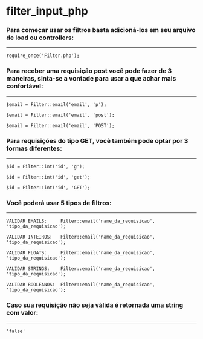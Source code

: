 # filter_input_php

### Para começar usar os filtros basta adicioná-los em seu arquivo de load ou controllers:
---
```
require_once('Filter.php');
```

### Para receber uma requisição post você pode fazer de 3 maneiras, sinta-se a vontade para usar a que achar mais confortável:
---
```
$email = Filter::email('email', 'p');

$email = Filter::email('email', 'post');

$email = Filter::email('email', 'POST');
```

### Para requisições do tipo GET, você também pode optar por 3 formas diferentes:
---
```
$id = Filter::int('id', 'g');

$id = Filter::int('id', 'get');

$id = Filter::int('id', 'GET');
```

### Você poderá usar 5 tipos de filtros:
---
```
VALIDAR EMAILS:     Filter::email('name_da_requisicao', 'tipo_da_requisicao');

VALIDAR INTEIROS:   Filter::email('name_da_requisicao', 'tipo_da_requisicao');

VALIDAR FLOATS:     Filter::email('name_da_requisicao', 'tipo_da_requisicao');

VALIDAR STRINGS:    Filter::email('name_da_requisicao', 'tipo_da_requisicao');

VALIDAR BOOLEANOS:  Filter::email('name_da_requisicao', 'tipo_da_requisicao');
```

### Caso sua requisição não seja válida é retornada uma string com valor:
---
 ```'false'```
